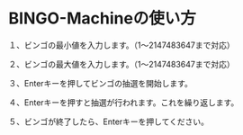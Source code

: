 # BINGO-Machineの使い方

１、ビンゴの最小値を入力します。（1～2147483647まで対応）

２、ビンゴの最大値を入力します。（1～2147483647まで対応）

３、Enterキーを押してビンゴの抽選を開始します。

４、Enterキーを押すと抽選が行われます。これを繰り返します。

５、ビンゴが終了したら、Enterキーを押してください。
